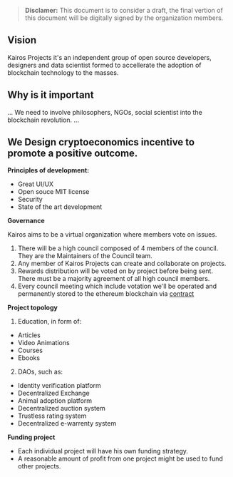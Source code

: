 >**Disclamer:** This document is to consider a draft, the final vertion of this document will be digitally signed by the organization members.

## Vision

Kairos Projects it's an independent group of open source developers, designers and data scientist formed to accellerate the adoption of blockchain technology to the masses.


## Why is it important

...
We need to involve philosophers, NGOs, social scientist into the blockchain revolution.
...

## We Design cryptoeconomics incentive to promote a positive outcome.
**Principles of development:**

- Great UI/UX
- Open souce MIT license
- Security
- State of the art development

**Governance**

Kairos aims to be a virtual organization where members vote on issues.

1. There will be a high council composed of 4 members of the council. They are the Maintainers of the Council team.
2. Any member of Kairos Projects can create and collaborate on projects.
3. Rewards distribution will be voted on by project before being sent. There must be a majority agreement of all high council members.
4. Every council meeting which include votation we'll be operated and permanently stored to the ethereum blockchain via [contract]()


**Project topology**

1. Education, in form of:
  * Articles
  * Video Animations
  * Courses
  * Ebooks
  
2. DAOs, such as:
  * Identity verification platform
  * Decentralized Exchange
  * Animal adoption platform
  * Decentralized auction system
  * Trustless rating system
  * Decentralized e-warrenty system
  
**Funding project**

- Each individual project will have his own funding strategy.
- A reasonable amount of profit from one project might be used to fund other projects.

